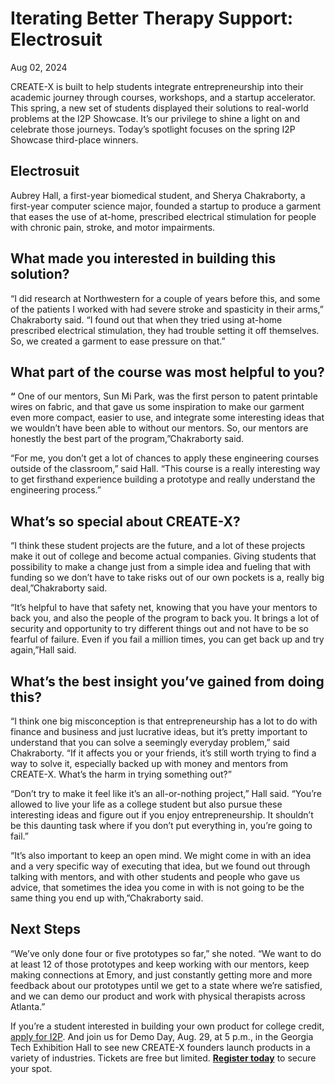# Iterating Better Therapy Support: Electrosuit

Aug 02, 2024


CREATE-X is built to help students integrate entrepreneurship into their academic journey through courses, workshops, and a startup accelerator. This spring, a new set of students displayed their solutions to real-world problems at the I2P Showcase. It’s our privilege to shine a light on and celebrate those journeys. Today’s spotlight focuses on the spring I2P Showcase third-place winners.

## Electrosuit

Aubrey Hall, a first-year biomedical student, and Sherya Chakraborty, a first-year computer science major, founded a startup to produce a garment that eases the use of at-home, prescribed electrical stimulation for people with chronic pain, stroke, and motor impairments.

## **What made you interested in building this solution?**

“I did research at Northwestern for a couple of years before this, and some of the patients I worked with had severe stroke and spasticity in their arms,” Chakraborty said. “I found out that when they tried using at-home prescribed electrical stimulation, they had trouble setting it off themselves. So, we created a garment to ease pressure on that.”

## **What part of the course was most helpful to you?**

**“** One of our mentors, Sun Mi Park, was the first person to patent printable wires on fabric, and that gave us some inspiration to make our garment even more compact, easier to use, and integrate some interesting ideas that we wouldn’t have been able to without our mentors. So, our mentors are honestly the best part of the program,”Chakraborty said.

“For me, you don’t get a lot of chances to apply these engineering courses outside of the classroom,” said Hall. “This course is a really interesting way to get firsthand experience building a prototype and really understand the engineering process.”

## **What’s so special about CREATE-X?**

“I think these student projects are the future, and a lot of these projects make it out of college and become actual companies. Giving students that possibility to make a change just from a simple idea and fueling that with funding so we don’t have to take risks out of our own pockets is a, really big deal,”Chakraborty said.

“It’s helpful to have that safety net, knowing that you have your mentors to back you, and also the people of the program to back you. It brings a lot of security and opportunity to try different things out and not have to be so fearful of failure. Even if you fail a million times, you can get back up and try again,”Hall said.

## **What’s the best insight you’ve gained from doing this?**

“I think one big misconception is that entrepreneurship has a lot to do with finance and business and just lucrative ideas, but it’s pretty important to understand that you can solve a seemingly everyday problem,” said Chakraborty. “If it affects you or your friends, it’s still worth trying to find a way to solve it, especially backed up with money and mentors from CREATE-X. What’s the harm in trying something out?”

“Don’t try to make it feel like it’s an all-or-nothing project,” Hall said. “You’re allowed to live your life as a college student but also pursue these interesting ideas and figure out if you enjoy entrepreneurship. It shouldn’t be this daunting task where if you don’t put everything in, you’re going to fail.”

“It’s also important to keep an open mind. We might come in with an idea and a very specific way of executing that idea, but we found out through talking with mentors, and with other students and people who gave us advice, that sometimes the idea you come in with is not going to be the same thing you end up with,”Chakraborty said.

## **Next Steps**

“We’ve only done four or five prototypes so far,” she noted. “We want to do at least 12 of those prototypes and keep working with our mentors, keep making connections at Emory, and just constantly getting more and more feedback about our prototypes until we get to a state where we’re satisfied, and we can demo our product and work with physical therapists across Atlanta.”

If you’re a student interested in building your own product for college credit, [apply for I2P](https://create-x.gatech.edu/make/idea-to-prototype). And join us for Demo Day, Aug. 29, at 5 p.m., in the Georgia Tech Exhibition Hall to see new CREATE-X founders launch products in a variety of industries. Tickets are free but limited. [**Register today**](https://www.eventbrite.com/e/gt-demo-day-tickets-888408793617?aff=WebInfoPage) to secure your spot.